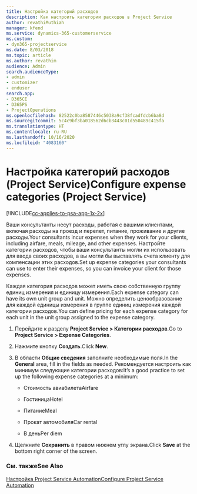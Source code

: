 ```yaml
---
title: Настройка категорий расходов
description: Как настроить категории расходов в Project Service
author: revathiMuthiah
manager: kfend
ms.service: dynamics-365-customerservice
ms.custom:
- dyn365-projectservice
ms.date: 8/03/2018
ms.topic: article
ms.author: revathim
audience: Admin
search.audienceType:
- admin
- customizer
- enduser
search.app:
- D365CE
- D365PS
- ProjectOperations
ms.openlocfilehash: 82522c0ba8587446c5038a9cf38fcadfdcb6ba8d
ms.sourcegitcommit: 5c4c9bf3ba018562d6cb3443c01d550489c415fa
ms.translationtype: HT
ms.contentlocale: ru-RU
ms.lasthandoff: 10/16/2020
ms.locfileid: "4083160"
---
```

# <a name="configure-expense-categories-project-service"></a><span data-ttu-id="d84e8-103">Настройка категорий расходов (Project Service)</span><span class="sxs-lookup"><span data-stu-id="d84e8-103">Configure expense categories (Project Service)</span></span>

[!INCLUDE[cc-applies-to-psa-app-1x-2x](../includes/cc-applies-to-psa-app-1x-2x.md)]

<span data-ttu-id="d84e8-104">Ваши консультанты несут расходы, работая с вашими клиентами, включая расходы на проезд и перелет, питание, проживание и другие расходы.</span><span class="sxs-lookup"><span data-stu-id="d84e8-104">Your consultants incur expenses when they work for your clients, including airfare, meals, mileage, and other expenses.</span></span> <span data-ttu-id="d84e8-105">Настройте категории расходов, чтобы ваши консультанты могли их использовать для ввода своих расходов, а вы могли бы выставлять счета клиенту для компенсации этих расходов.</span><span class="sxs-lookup"><span data-stu-id="d84e8-105">Set up expense categories your consultants can use to enter their expenses, so you can invoice your client for those expenses.</span></span>  
  
<span data-ttu-id="d84e8-106">Каждая категория расходов может иметь свою собственную группу единиц измерения и единицу измерения.</span><span class="sxs-lookup"><span data-stu-id="d84e8-106">Each expense category can have its own unit group and unit.</span></span> <span data-ttu-id="d84e8-107">Можно определить ценообразование для каждой единицы измерения в группе единиц измерения каждой категории расходов.</span><span class="sxs-lookup"><span data-stu-id="d84e8-107">You can define pricing for each expense category for each unit in the unit group assigned to the expense category.</span></span>  
  
1.  <span data-ttu-id="d84e8-108">Перейдите к разделу **Project Service > Категории расходов**.</span><span class="sxs-lookup"><span data-stu-id="d84e8-108">Go to **Project Service > Expense Categories**.</span></span>  
  
2.  <span data-ttu-id="d84e8-109">Нажмите кнопку **Создать**.</span><span class="sxs-lookup"><span data-stu-id="d84e8-109">Click **New**.</span></span>  
  
3.  <span data-ttu-id="d84e8-110">В области **Общие сведения** заполните необходимые поля.</span><span class="sxs-lookup"><span data-stu-id="d84e8-110">In the **General** area, fill in the fields as needed.</span></span> <span data-ttu-id="d84e8-111">Рекомендуется настроить как минимум следующие категории расходов:</span><span class="sxs-lookup"><span data-stu-id="d84e8-111">It’s a good practice to set up the following expense categories at a minimum:</span></span>  
  
    -   <span data-ttu-id="d84e8-112">Стоимость авиабилета</span><span class="sxs-lookup"><span data-stu-id="d84e8-112">Airfare</span></span>  
  
    -   <span data-ttu-id="d84e8-113">Гостиница</span><span class="sxs-lookup"><span data-stu-id="d84e8-113">Hotel</span></span>  
  
    -   <span data-ttu-id="d84e8-114">Питание</span><span class="sxs-lookup"><span data-stu-id="d84e8-114">Meal</span></span>  
  
    -   <span data-ttu-id="d84e8-115">Прокат автомобиля</span><span class="sxs-lookup"><span data-stu-id="d84e8-115">Car rental</span></span>  
  
    -   <span data-ttu-id="d84e8-116">В день</span><span class="sxs-lookup"><span data-stu-id="d84e8-116">Per diem</span></span>  
  
4.  <span data-ttu-id="d84e8-117">Щелкните **Сохранить** в правом нижнем углу экрана.</span><span class="sxs-lookup"><span data-stu-id="d84e8-117">Click **Save** at the bottom right corner of the screen.</span></span>  
  
### <a name="see-also"></a><span data-ttu-id="d84e8-118">См. также</span><span class="sxs-lookup"><span data-stu-id="d84e8-118">See Also</span></span>  
 [<span data-ttu-id="d84e8-119">Настройка Project Service Automation</span><span class="sxs-lookup"><span data-stu-id="d84e8-119">Configure Project Service Automation</span></span>](../psa/configure.md)
